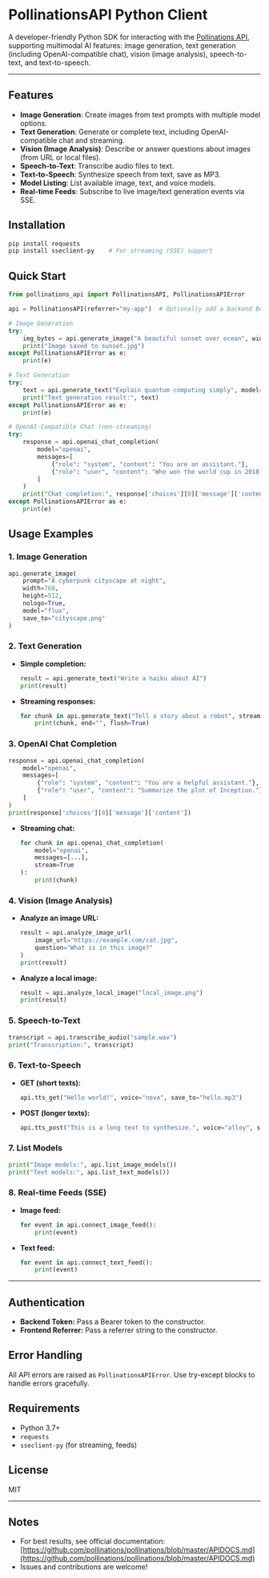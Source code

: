 # PollinationsAPI Python Client

A developer-friendly Python SDK for interacting with the [Pollinations API](https://pollinations.ai/), supporting multimodal AI features: image generation, text generation (including OpenAI-compatible chat), vision (image analysis), speech-to-text, and text-to-speech.

---

## Features

- **Image Generation**: Create images from text prompts with multiple model options.
- **Text Generation**: Generate or complete text, including OpenAI-compatible chat and streaming.
- **Vision (Image Analysis)**: Describe or answer questions about images (from URL or local files).
- **Speech-to-Text**: Transcribe audio files to text.
- **Text-to-Speech**: Synthesize speech from text, save as MP3.
- **Model Listing**: List available image, text, and voice models.
- **Real-time Feeds**: Subscribe to live image/text generation events via SSE.

## Installation

```bash
pip install requests
pip install sseclient-py    # For streaming (SSE) support
```

## Quick Start

```python
from pollinations_api import PollinationsAPI, PollinationsAPIError

api = PollinationsAPI(referrer="my-app")  # Optionally add a backend Bearer token

# Image Generation
try:
    img_bytes = api.generate_image("A beautiful sunset over ocean", width=512, height=512, nologo=True, save_to="sunset.jpg")
    print("Image saved to sunset.jpg")
except PollinationsAPIError as e:
    print(e)

# Text Generation
try:
    text = api.generate_text("Explain quantum computing simply", model="openai")
    print("Text generation result:", text)
except PollinationsAPIError as e:
    print(e)

# OpenAI-Compatible Chat (non-streaming)
try:
    response = api.openai_chat_completion(
        model="openai",
        messages=[
            {"role": "system", "content": "You are an assistant."},
            {"role": "user", "content": "Who won the world cup in 2018?"}
        ]
    )
    print("Chat completion:", response['choices'][0]['message']['content'])
except PollinationsAPIError as e:
    print(e)
```

## Usage Examples

### 1. Image Generation

```python
api.generate_image(
    prompt="A cyberpunk cityscape at night",
    width=768,
    height=512,
    nologo=True,
    model="flux",
    save_to="cityscape.png"
)
```

### 2. Text Generation

- **Simple completion:**

    ```python
    result = api.generate_text("Write a haiku about AI")
    print(result)
    ```

- **Streaming responses:**

    ```python
    for chunk in api.generate_text("Tell a story about a robot", stream=True):
        print(chunk, end="", flush=True)
    ```

### 3. OpenAI Chat Completion

```python
response = api.openai_chat_completion(
    model="openai",
    messages=[
        {"role": "system", "content": "You are a helpful assistant."},
        {"role": "user", "content": "Summarize the plot of Inception."}
    ]
)
print(response['choices'][0]['message']['content'])
```

- **Streaming chat:**

    ```python
    for chunk in api.openai_chat_completion(
        model="openai",
        messages=[...],
        stream=True
    ):
        print(chunk)
    ```

### 4. Vision (Image Analysis)

- **Analyze an image URL:**

    ```python
    result = api.analyze_image_url(
        image_url="https://example.com/cat.jpg",
        question="What is in this image?"
    )
    print(result)
    ```

- **Analyze a local image:**

    ```python
    result = api.analyze_local_image("local_image.png")
    print(result)
    ```

### 5. Speech-to-Text

```python
transcript = api.transcribe_audio("sample.wav")
print("Transcription:", transcript)
```

### 6. Text-to-Speech

- **GET (short texts):**

    ```python
    api.tts_get("Hello world!", voice="nova", save_to="hello.mp3")
    ```

- **POST (longer texts):**

    ```python
    api.tts_post("This is a long text to synthesize.", voice="alloy", save_to="long.mp3")
    ```

### 7. List Models

```python
print("Image models:", api.list_image_models())
print("Text models:", api.list_text_models())
```

### 8. Real-time Feeds (SSE)

- **Image feed:**

    ```python
    for event in api.connect_image_feed():
        print(event)
    ```

- **Text feed:**

    ```python
    for event in api.connect_text_feed():
        print(event)
    ```

---

## Authentication

- **Backend Token:** Pass a Bearer token to the constructor.
- **Frontend Referrer:** Pass a referrer string to the constructor.

## Error Handling

All API errors are raised as `PollinationsAPIError`. Use try-except blocks to handle errors gracefully.

## Requirements

- Python 3.7+
- `requests`
- `sseclient-py` (for streaming, feeds)

## License

MIT

---

## Notes

- For best results, see official documentation: [https://github.com/pollinations/pollinations/blob/master/APIDOCS.md](https://github.com/pollinations/pollinations/blob/master/APIDOCS.md)
- Issues and contributions are welcome! 
